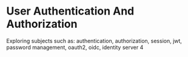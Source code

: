 # User Authentication And Authorization
Exploring subjects such as: authentication, authorization, session, jwt, password management, oauth2, oidc, identity server 4
